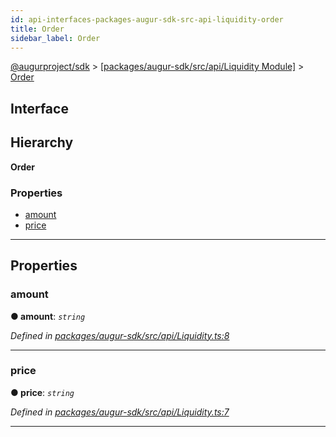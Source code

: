 ```yaml
---
id: api-interfaces-packages-augur-sdk-src-api-liquidity-order
title: Order
sidebar_label: Order
---
```


[@augurproject/sdk](api-readme.md) > [[packages/augur-sdk/src/api/Liquidity Module]](api-modules-packages-augur-sdk-src-api-liquidity-module.md) > [Order](api-interfaces-packages-augur-sdk-src-api-liquidity-order.md)

## Interface

## Hierarchy

**Order**

### Properties

* [amount](api-interfaces-packages-augur-sdk-src-api-liquidity-order.md#amount)
* [price](api-interfaces-packages-augur-sdk-src-api-liquidity-order.md#price)

---

## Properties

<a id="amount"></a>

###  amount

**● amount**: *`string`*

*Defined in [packages/augur-sdk/src/api/Liquidity.ts:8](https://github.com/AugurProject/augur/blob/bae2172ca0/packages/augur-sdk/src/api/Liquidity.ts#L8)*

___
<a id="price"></a>

###  price

**● price**: *`string`*

*Defined in [packages/augur-sdk/src/api/Liquidity.ts:7](https://github.com/AugurProject/augur/blob/bae2172ca0/packages/augur-sdk/src/api/Liquidity.ts#L7)*

___

